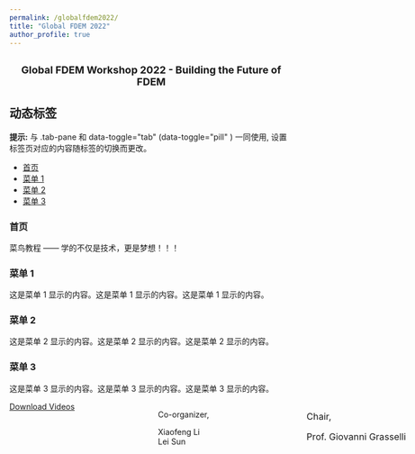 ```yaml
---
permalink: /globalfdem2022/
title: "Global FDEM 2022"
author_profile: true
---
```




<center><h2><font size ="4">Global FDEM Workshop 2022 - Building the Future of FDEM</font></h2></center>



<html>
<head>
	<meta charset="utf-8">
    <title>Bootstrap 实例 - 标签页与胶囊式标签页</title>
</head>
<body>

<div class="container">
  <h2>动态标签</h2>
  <p><strong>提示:</strong> 与 .tab-pane 和 data-toggle="tab" (data-toggle="pill" ) 一同使用, 设置标签页对应的内容随标签的切换而更改。</p>
  <ul class="nav nav-tabs">
    <li class="active"><a data-toggle="tab" href="#home">首页</a></li>
    <li><a data-toggle="tab" href="#menu1">菜单 1</a></li>
    <li><a data-toggle="tab" href="#menu2">菜单 2</a></li>
    <li><a data-toggle="tab" href="#menu3">菜单 3</a></li>
  </ul>

  <div class="tab-content">
    <div id="home" class="tab-pane fade in active">
      <h3>首页</h3>
      <p>菜鸟教程 —— 学的不仅是技术，更是梦想！！！</p>
    </div>
    <div id="menu1" class="tab-pane fade">
      <h3>菜单 1</h3>
      <p>这是菜单 1 显示的内容。这是菜单 1 显示的内容。这是菜单 1 显示的内容。</p>
    </div>
    <div id="menu2" class="tab-pane fade">
      <h3>菜单 2</h3>
      <p>这是菜单 2 显示的内容。这是菜单 2 显示的内容。这是菜单 2 显示的内容。</p>
    </div>
    <div id="menu3" class="tab-pane fade">
      <h3>菜单 3</h3>
      <p>这是菜单 3 显示的内容。这是菜单 3 显示的内容。这是菜单 3 显示的内容。</p>
    </div>
  </div>
</div>

</body>
</html>








<div class="container">
  <div style="width:800px;text-align:justify;">
    <div style="width:33%;float:left;">
        <a button type="button" class="btn btn-info btn-lg active" href="https://geogroup.utoronto.ca/global-fdem-2022/global-fdem-2022-download-page">Download Videos</button></a>
    </div>
    <div style="width:33%;height:400px;float:left;">
        <p>Co-organizer,</p><p>Xiaofeng Li<br />Lei Sun</p>	
    </div>
	<div style="width:33%;height:400px;float:left;">
        <p style="font-size: 16.184px;" align="left">Chair,</p><p style="font-size: 16.184px;">Prof. Giovanni Grasselli</p>
    </div>
  </div>
</div>
